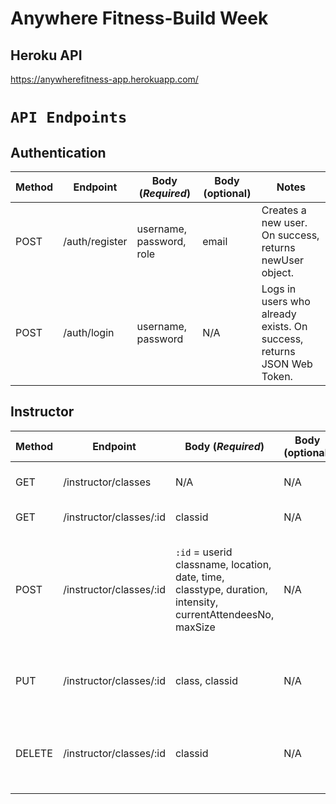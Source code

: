 # Anywhere Fitness-Build Week

## Heroku API

https://anywherefitness-app.herokuapp.com/<br>

# `API Endpoints`

## Authentication

| Method | Endpoint       | Body (_Required_)        | Body (optional) | Notes                                                                 |
| ------ | -------------- | ------------------------ | --------------- | --------------------------------------------------------------------- |
| POST   | /auth/register | username, password, role | email           | Creates a new user. On success, returns newUser object.               |
| POST   | /auth/login    | username, password       | N/A             | Logs in users who already exists. On success, returns JSON Web Token. |

## Instructor

| Method | Endpoint                | Body (_Required_)                                                                            | Body (optional) | Notes                                                                 |
| ------ | ----------------------- | ------------------------                                                                     | --------------- | --------------------------------------------------------------------- |
| GET    | /instructor/classes     | N/A                                                                                          | N/A             | Returns an array of classes.                                          |
| GET    | /instructor/classes/:id | classid                                                                                      | N/A             | Returns a single class.                                               |
| POST   | /instructor/classes/:id | `:id` = userid classname, location, date, time, classtype, duration, intensity, currentAttendeesNo, maxSize | N/A             | Creates a new class. On success assigns instructor to class and returns newClass object.               |
| PUT    | /instructor/classes/:id | class, classid                                                                               | N/A             | Edits a class. On success returns newClass object.                    |
| DELETE | /instructor/classes/:id | classid                                                                                      | N/A             | Deletes a class. On success returns deletedClass object.             |
